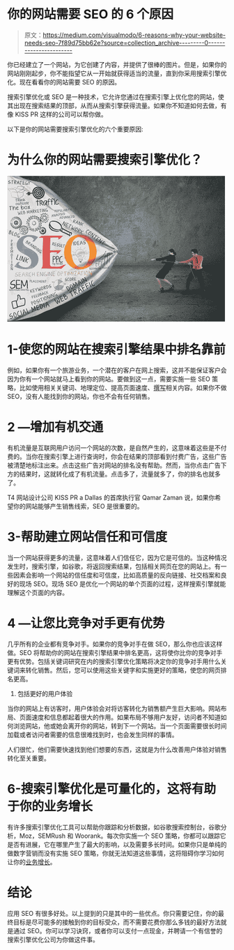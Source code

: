 # 你的网站需要 SEO 的 6 个原因

> 原文：<https://medium.com/visualmodo/6-reasons-why-your-website-needs-seo-7f89d75bb62e?source=collection_archive---------0----------------------->

你已经建立了一个网站，为它创建了内容，并提供了很棒的图片。但是，如果你的网站刚刚起步，你不能指望它从一开始就获得适当的流量，直到你采用搜索引擎优化。现在看看你的网站需要 SEO 的原因。

搜索引擎优化或 SEO 是一种技术，它允许您通过在搜索引擎上优化您的网站，使其出现在搜索结果的顶部，从而从搜索引擎获得流量。如果你不知道如何去做，有像 KISS PR 这样的公司可以帮你做。

以下是你的网站需要搜索引擎优化的六个重要原因:

# 为什么你的网站需要搜索引擎优化？

![](img/ec8c96c834c4933d81e9fca735df01ed.png)

# 1-使您的网站在搜索引擎结果中排名靠前

例如，如果你有一个旅游业务，一个潜在的客户在网上搜索，这并不能保证客户会因为你有一个网站就马上看到你的网站。要做到这一点，需要实施一些 SEO 策略，比如使用相关关键词、地理定位、提高页面速度、[撰写](https://visualmodo.com/blog/)相关内容。如果你不做 SEO，没有人能找到你的网站，你也不会有任何销售。

# 2 —增加有机交通

有机流量是互联网用户访问一个网站的次数，是自然产生的，这意味着这些是不付费的。当你在搜索引擎上进行查询时，你会在结果的顶部看到付费广告，这些广告被清楚地标注出来。点击这些广告对网站的排名没有帮助。然而，当你点击广告下方的结果时，这就转化成了有机流量。点击多了，流量就多了，你的排名也就多了。

T4 网站设计公司 KISS PR a Dallas 的首席执行官 Qamar Zaman 说，如果你希望你的网站能够产生销售线索，SEO 是很重要的。

# 3-帮助建立网站信任和可信度

当一个网站获得更多的流量，这意味着人们信任它，因为它是可信的。当这种情况发生时，搜索引擎，如谷歌，将返回搜索结果，包括相关网页在您的网站上。有一些因素会影响一个网站的信任度和可信度，比如高质量的反向链接、社交档案和良好的现场 SEO。现场 SEO 是优化一个网站的单个页面的过程，这样搜索引擎就能理解这个页面的内容。

# 4 —让您比竞争对手更有优势

几乎所有的企业都有竞争对手。如果你的竞争对手在做 SEO，那么你也应该这样做。SEO 将帮助你的网站在搜索引擎结果中排名更高，这将使你比你的竞争对手更有优势。包括关键词研究在内的搜索引擎优化策略将决定你的竞争对手用什么关键词来转化销售。然后，您可以使用这些关键字和实施更好的策略，使您的网页排名更高。

1.  包括更好的用户体验

当你的网站上有访客时，用户体验会对将访客转化为销售额产生巨大影响。网站布局、页面速度和信息都起着很大的作用。如果布局不够用户友好，访问者不知道如何浏览网站，他或她会离开你的网站，转到下一个网站。当一个页面需要很长时间加载或者访问者需要的信息很难找到时，也会发生同样的事情。

人们很忙，他们需要快速找到他们想要的东西，这就是为什么改善用户体验对销售转化至关重要。

# 6-搜索引擎优化是可量化的，这将有助于你的业务增长

有许多搜索引擎优化工具可以帮助你跟踪和分析数据，如谷歌搜索控制台，谷歌分析，Moz，SEMRush 和 Woorank。每次你实施一个 SEO 策略，你都可以跟踪它是否有进展，它在哪里产生了最大的影响，以及需要多长时间。如果你只是单纯的做数字营销而没有实施 SEO 策略，你就无法知道这些事情，这将阻碍你学习如何让你的[业务增长](https://awards.visualmodo.com/)。

# 结论

应用 SEO 有很多好处。以上提到的只是其中的一些优点。你只需要记住，你的最终目标是尽可能多的接触到你的目标受众，而不需要花费你那么多钱的最好方法就是通过 SEO。你可以学习诀窍，或者你可以支付一点现金，并聘请一个有信誉的搜索引擎优化公司为你做这件事。